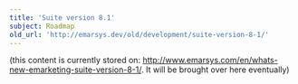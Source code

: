 ```yaml
---
title: 'Suite version 8.1'
subject: Roadmap
old_url: 'http://emarsys.dev/old/development/suite-version-8-1/'
---
```


(this content is currently stored on: <http://www.emarsys.com/en/whats-new-emarketing-suite-version-8-1/>. It will be brought over here eventually)